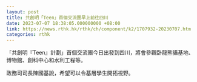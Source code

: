 ```yaml
---
layout: post
title: 共創明「Teen」首個交流團早上前往四川
date: 2023-07-07 18:38:05.000000000 +08:00
link: https://news.rthk.hk/rthk/ch/component/k2/1707932-20230707.htm
categories: rthk
---
```


「共創明『Teen』計劃」首個交流團今日出發到四川，將會參觀卧龍熊貓基地、博物館、創科中心和水利工程等。

政務司司長陳國基說，希望可以令基層學生開拓視野。
